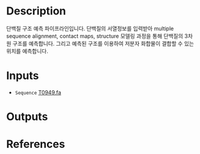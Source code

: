 # Description

단백질 구조 예측 파이프라인입니다. 단백질의 서열정보를 입력받아 multiple sequence alignment, contact maps, structure 모델링 과정을 통해 단백질의 3차원 구조를 예측합니다. 그리고 예측된 구조를 이용하여 저분자 화합물이 결합할 수 있는 위치를 예측합니다.

# Inputs

- `Sequence` [T0949.fa](https://openapi.ad3.io/media/apps/galaxytbm/examples/input/T0949.fa)

# Outputs

# References
